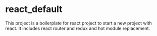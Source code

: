 # react_default

This project is a boilerplate for react project to start a new project with react.
It includes react router and redux and hot module replacement.
